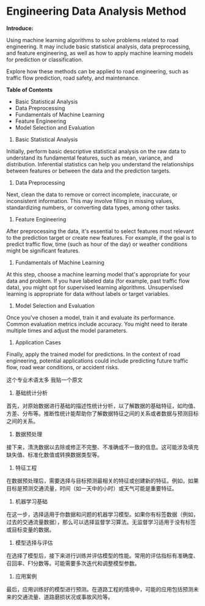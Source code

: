 # Engineering Data Analysis Method

**Introduce:**

Using machine learning algorithms to solve problems related to road engineering. It may include basic statistical analysis, data preprocessing, and feature engineering, as well as how to apply machine learning models for prediction or classification.

Explore how these methods can be applied to road engineering, such as traffic flow prediction, road safety, and maintenance.

**Table of Contents**

- Basic Statistical Analysis
- Data Preprocessing
- Fundamentals of Machine Learning
- Feature Engineering
- Model Selection and Evaluation
1. Basic Statistical Analysis

Initially, perform basic descriptive statistical analysis on the raw data to understand its fundamental features, such as mean, variance, and distribution. Inferential statistics can help you understand the relationships between features or between the data and the prediction targets.

1. Data Preprocessing

Next, clean the data to remove or correct incomplete, inaccurate, or inconsistent information. This may involve filling in missing values, standardizing numbers, or converting data types, among other tasks.

1. Feature Engineering

After preprocessing the data, it's essential to select features most relevant to the prediction target or create new features. For example, if the goal is to predict traffic flow, time (such as hour of the day) or weather conditions might be significant features.

1. Fundamentals of Machine Learning

At this step, choose a machine learning model that's appropriate for your data and problem. If you have labeled data (for example, past traffic flow data), you might opt for supervised learning algorithms. Unsupervised learning is appropriate for data without labels or target variables.

1. Model Selection and Evaluation

Once you've chosen a model, train it and evaluate its performance. Common evaluation metrics include accuracy. You might need to iterate multiple times and adjust the model parameters.

1. Application Cases

Finally, apply the trained model for predictions. In the context of road engineering, potential applications could include predicting future traffic flow, road wear conditions, or accident risks.

这个专业术语太多 我贴一个原文

1. 基础统计分析

首先，对原始数据进行基础的描述性统计分析，以了解数据的基础特征，如均值、方差、分布等。推断性统计能帮助你了解数据特征之间的关系或者数据与预测目标之间的关系。

1. 数据预处理

接下来，清洗数据以去除或修正不完整、不准确或不一致的信息。这可能涉及填充缺失值、标准化数值或转换数据类型等。

1. 特征工程

在数据预处理后，需要选择与目标预测最相关的特征或创建新的特征。例如，如果目标是预测交通流量，时间（如一天中的小时）或天气可能是重要特征。

1. 机器学习基础

在这一步，选择适用于你数据和问题的机器学习模型。如果你有标签数据（例如，过去的交通流量数据），那么可以选择监督学习算法。无监督学习适用于没有标签或目标变量的数据。

1. 模型选择与评估

在选择了模型后，接下来进行训练并评估模型的性能。常用的评估指标有准确度、召回率、F1分数等。可能需要多次迭代和调整模型参数。

1. 应用案例

最后，应用训练好的模型进行预测。在道路工程的情境中，可能的应用包括预测未来的交通流量、道路磨损状况或事故风险等。